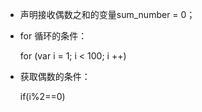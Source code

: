 - 声明接收偶数之和的变量sum_number = 0；
- for 循环的条件：

    for (var i = 1; i < 100; i ++)
- 获取偶数的条件：

    if(i%2==0)